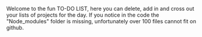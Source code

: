 Welcome to the fun TO-DO LIST, here you can delete, add in and cross out your lists of projects for the day.
If you notice in the code the "Node_modules" folder is missing, unfortunately over 100 files cannot fit on github.
